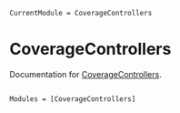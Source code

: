 ```@meta
CurrentModule = CoverageControllers
```

# CoverageControllers

Documentation for [CoverageControllers](https://github.com/dev10110/CoverageControllers.jl).

```@index
```

```@autodocs
Modules = [CoverageControllers]
```
